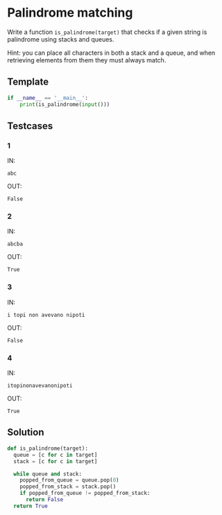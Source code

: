 # Palindrome matching

Write a function `is_palindrome(target)` that checks if a given string is palindrome using stacks and queues.

Hint: you can place all characters in both a stack and a queue, and when retrieving elements from them they must always match.

## Template

```py
if __name__ == '__main__':
    print(is_palindrome(input()))
```

## Testcases

### 1

IN:
```
abc
```

OUT:
```
False
```

### 2

IN:
```
abcba
```

OUT:
```
True
```

### 3

IN:
```
i topi non avevano nipoti
```

OUT:
```
False
```

### 4

IN:
```
itopinonavevanonipoti
```

OUT:
```
True
```

## Solution

```py
def is_palindrome(target):
  queue = [c for c in target]
  stack = [c for c in target]

  while queue and stack:
    popped_from_queue = queue.pop(0)
    popped_from_stack = stack.pop()
    if popped_from_queue != popped_from_stack:
      return False
  return True
```
